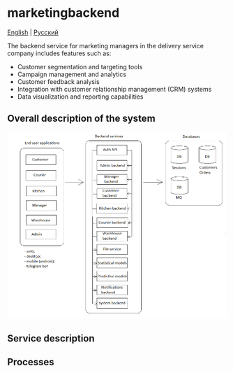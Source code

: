 # marketingbackend

[English](marketingbackend.md) | [Русский](marketingbackend.ru.md)

The backend service for marketing managers in the delivery service company includes features such as:
- Customer segmentation and targeting tools
- Campaign management and analytics
- Customer feedback analysis
- Integration with customer relationship management (CRM) systems
- Data visualization and reporting capabilities

## Overall description of the system 

![system_overall](../img/system_overall.png)

## Service description

## Processes
